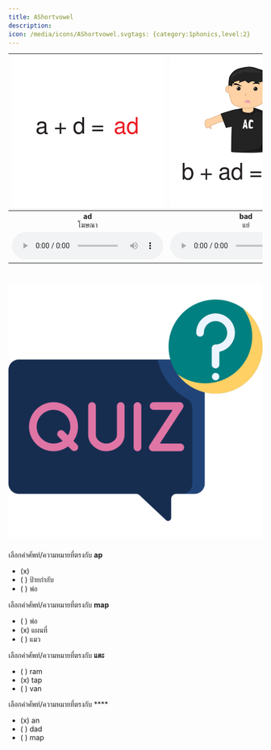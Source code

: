 ```yaml
---
title: AShortvowel
description: 
icon: /media/icons/AShortvowel.svgtags: {category:1phonics,level:2}
---
```

<div class="carrousel">


|![](/media/img/AShortvowel__ad.svg)|![](/media/img/AShortvowel__bad.svg)|![](/media/img/AShortvowel__dad.svg)|![](/media/img/AShortvowel__sad.svg)|![](/media/img/AShortvowel__ag.svg)|![](/media/img/AShortvowel__bag.svg)|![](/media/img/AShortvowel__rag.svg)|![](/media/img/AShortvowel__tag.svg)|![](/media/img/AShortvowel__am.svg)|![](/media/img/AShortvowel__ham.svg)|![](/media/img/AShortvowel__jam.svg)|![](/media/img/AShortvowel__ram.svg)|![](/media/img/AShortvowel__an.svg)|![](/media/img/AShortvowel__man.svg)|![](/media/img/AShortvowel__pan.svg)|![](/media/img/AShortvowel__van.svg)|![](/media/img/AShortvowel__ap.svg)|![](/media/img/AShortvowel__cap.svg)|![](/media/img/AShortvowel__map.svg)|![](/media/img/AShortvowel__tap.svg)|![](/media/img/AShortvowel__at.svg)|![](/media/img/AShortvowel__bat.svg)|![](/media/img/AShortvowel__cat.svg)|![](/media/img/AShortvowel__hat.svg)|
| :----: | :----: | :----: | :----: | :----: | :----: | :----: | :----: | :----: | :----: | :----: | :----: | :----: | :----: | :----: | :----: | :----: | :----: | :----: | :----: | :----: | :----: | :----: | :----: |
|**ad**<br>โฆษณา|**bad**<br>แย่|**dad**<br>พ่อ|**sad**<br>เศร้า|**ag**<br> |**bag**<br>ถุง|**rag**<br>เศษผ้า|**tag**<br>ป้ายกํากับ|**am**<br> |**ham**<br>แฮม|**jam**<br>แยม|**ram**<br>แรม|**an**<br>|**man**<br>ผู้ชาย|**pan**<br>กระทะ|**van**<br>รถตู้|**ap**<br>|**cap**<br>ฝา|**map**<br>แผนที่|**tap**<br>แตะ|**at**<br> |**bat**<br>ค้างคาว|**cat**<br>แมว|**hat**<br>หมวก|
|![](/media/audio/ad.mp3)|![](/media/audio/bad.mp3)|![](/media/audio/dad.mp3)|![](/media/audio/sad.mp3)|![](/media/audio/ag.mp3)|![](/media/audio/bag.mp3)|![](/media/audio/rag.mp3)|![](/media/audio/tag.mp3)|![](/media/audio/am.mp3)|![](/media/audio/ham.mp3)|![](/media/audio/jam.mp3)|![](/media/audio/ram.mp3)|![](/media/audio/an.mp3)|![](/media/audio/man.mp3)|![](/media/audio/pan.mp3)|![](/media/audio/van.mp3)|![](/media/audio/ap.mp3)|![](/media/audio/cap.mp3)|![](/media/audio/map.mp3)|![](/media/audio/tap.mp3)|![](/media/audio/at.mp3)|![](/media/audio/bat.mp3)|![](/media/audio/cat.mp3)|![](/media/audio/hat.mp3)|

</div>



# ![icon](/media/icons/quiz.svg) 


 เลือกคำศัพท์/ความหมายที่ตรงกับ **ap**
 - (x) 
 - ( ) ป้ายกํากับ
 - ( ) พ่อ

 เลือกคำศัพท์/ความหมายที่ตรงกับ **map**
 - ( ) พ่อ
 - (x) แผนที่
 - ( ) แมว

 เลือกคำศัพท์/ความหมายที่ตรงกับ **แตะ**
 - ( ) ram
 - (x) tap
 - ( ) van

 เลือกคำศัพท์/ความหมายที่ตรงกับ ****
 - (x) an
 - ( ) dad
 - ( ) map
